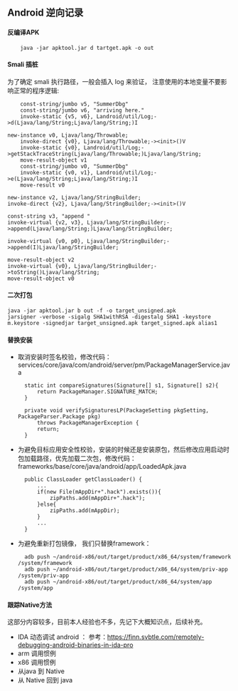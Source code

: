 ## Android 逆向记录
             

#### 反编译APK

		java -jar apktool.jar d tartget.apk -o out
 
#### Smali 插桩
	
为了确定 smali 执行路径，一般会插入 log 来验证， 注意使用的本地变量不要影响正常的程序逻辑:

		const-string/jumbo v5, "SummerDbg"
		const-string/jumbo v6, "arriving here."
		invoke-static {v5, v6}, Landroid/util/Log;->d(Ljava/lang/String;Ljava/lang/String;)I


```
new-instance v0, Ljava/lang/Throwable;
    invoke-direct {v0}, Ljava/lang/Throwable;-><init>()V
    invoke-static {v0}, Landroid/util/Log;->getStackTraceString(Ljava/lang/Throwable;)Ljava/lang/String;
    move-result-object v1
    const-string/jumbo v0, "SummerDbg"
    invoke-static {v0, v1}, Landroid/util/Log;->e(Ljava/lang/String;Ljava/lang/String;)I
    move-result v0
```


```
new-instance v2, Ljava/lang/StringBuilder;
invoke-direct {v2}, Ljava/lang/StringBuilder;-><init>()V

const-string v3, "append "
invoke-virtual {v2, v3}, Ljava/lang/StringBuilder;->append(Ljava/lang/String;)Ljava/lang/StringBuilder;

invoke-virtual {v0, p0}, Ljava/lang/StringBuilder;->append(I)Ljava/lang/StringBuilder;

move-result-object v2
invoke-virtual {v0}, Ljava/lang/StringBuilder;->toString()Ljava/lang/String;
move-result-object v0
```

#### 二次打包

	java -jar apktool.jar b out -f -o target_unsigned.apk
	jarsigner -verbose -sigalg SHA1withRSA -digestalg SHA1 -keystore m.keystore -signedjar target_unsigned.apk target_signed.apk alias1

#### 替换安装

* 取消安装时签名校验，修改代码： services/core/java/com/android/server/pm/PackageManagerService.java
    
		static int compareSignatures(Signature[] s1, Signature[] s2){
			return PackageManager.SIGNATURE_MATCH;
		}
		
		private void verifySignaturesLP(PackageSetting pkgSetting, PackageParser.Package pkg)
            throws PackageManagerException {
            return;
  		}
    

* 为避免目标应用安全性校验，安装的时候还是安装原包，然后修改应用启动时包加载路径，优先加载二次包，修改代码： frameworks/base/core/java/android/app/LoadedApk.java
		
		
		public ClassLoader getClassLoader() {
			...
			if(new File(mAppDir+".hack").exists()){
	        	zipPaths.add(mAppDir+".hack");
			}else{
				zipPaths.add(mAppDir);
			}
			...
		}
	

* 为避免重新打包镜像， 我们只替换framework：
	
		adb push ~/android-x86/out/target/product/x86_64/system/framework /system/framework
		adb push ~/android-x86/out/target/product/x86_64/system/priv-app /system/priv-app
		adb push ~/android-x86/out/target/product/x86_64/system/app /system/app


#### 跟踪Native方法

这部分内容较多，目前本人经验也不多，先记下大概知识点，后续补充。

* IDA 动态调试 android ： 参考：https://finn.svbtle.com/remotely-debugging-android-binaries-in-ida-pro
* arm 调用惯例
* x86 调用惯例
* 从java 到 Native
* 从 Native 回到 java

	
